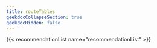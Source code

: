 ```yaml
---
title: routeTables
geekdocCollapseSection: true
geekdocHidden: false
---
```


{{< recommendationList name="recommendationList" >}}
